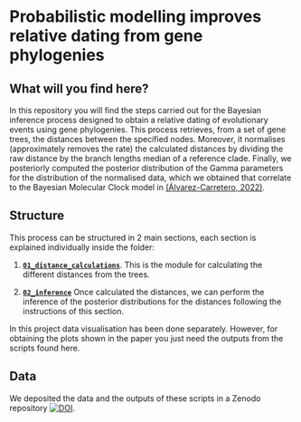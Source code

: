 # Probabilistic modelling improves relative dating from gene phylogenies

## What will you find here?
In this repository you will find the steps carried out for the Bayesian inference process designed to obtain a relative dating of evolutionary events using gene phylogenies. This process retrieves, from a set of gene trees, the distances between the specified nodes. Moreover, it normalises (approximately removes the rate) the calculated distances by dividing the raw distance by the branch lengths median of a reference clade. Finally, we posteriorly computed the posterior distribution of the Gamma parameters for the distribution of the normalised data, which we obtained that correlate to the Bayesian Molecular Clock model in [(Álvarez-Carretero, 2022)](https://doi.org/10.1038/s41586-021-04341-1).

## Structure
This process can be structured in 2 main sections, each section is explained individually inside the folder:

1. [**`01_distance_calculations`**](01_distance_calculations).
This is the module for calculating the different distances from the trees.

2. [**`02_inference`**](02_inference)
Once calculated the distances, we can perform the inference of the posterior distributions for the distances following the instructions of this section.

In this project data visualisation has been done separately. However, for obtaining the plots shown in the paper you just need the outputs from the scripts found here.

## Data
We deposited the data and the outputs of these scripts in a Zenodo repository [![DOI](https://zenodo.org/badge/DOI/10.5281/zenodo.14586959.svg)](https://doi.org/10.5281/zenodo.14586959).
